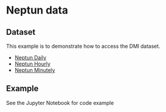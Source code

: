 # Neptun data

## Dataset
This example is to demonstrate how to access the DMI dataset.

- [Neptun Daily](https://dataplatform.energinet.dk/detail/5466d7cc-77cb-4cd1-1155-08d925bcbaf2)
- [Neptun Hourly](https://dataplatform.energinet.dk/detail/0d80b6fc-fcfb-4848-1153-08d925bcbaf2)
- [Neptun Minutely](https://dataplatform.energinet.dk/detail/49408b8e-54fd-4d78-115d-08d925bcbaf2)

## Example
See the Jupyter Notebook for code example
